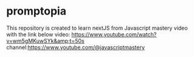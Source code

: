 # promptopia
This repository is created to learn nextJS from Javascript mastery video with the link below 
video: https://www.youtube.com/watch?v=wm5gMKuwSYk&amp;t=50s    
channel:https://www.youtube.com/@javascriptmastery

